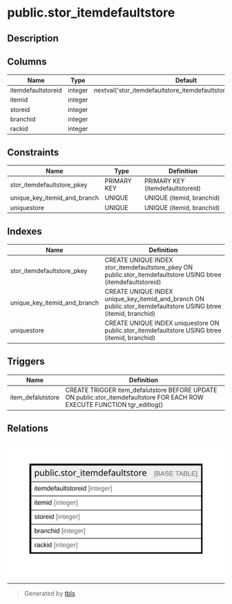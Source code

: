 # public.stor_itemdefaultstore

## Description

## Columns

| Name | Type | Default | Nullable | Children | Parents | Comment |
| ---- | ---- | ------- | -------- | -------- | ------- | ------- |
| itemdefaultstoreid | integer | nextval('stor_itemdefaultstore_itemdefaultstoreid_seq'::regclass) | false |  |  |  |
| itemid | integer |  | true |  |  |  |
| storeid | integer |  | true |  |  |  |
| branchid | integer |  | true |  |  |  |
| rackid | integer |  | true |  |  |  |

## Constraints

| Name | Type | Definition |
| ---- | ---- | ---------- |
| stor_itemdefaultstore_pkey | PRIMARY KEY | PRIMARY KEY (itemdefaultstoreid) |
| unique_key_itemid_and_branch | UNIQUE | UNIQUE (itemid, branchid) |
| uniquestore | UNIQUE | UNIQUE (itemid, branchid) |

## Indexes

| Name | Definition |
| ---- | ---------- |
| stor_itemdefaultstore_pkey | CREATE UNIQUE INDEX stor_itemdefaultstore_pkey ON public.stor_itemdefaultstore USING btree (itemdefaultstoreid) |
| unique_key_itemid_and_branch | CREATE UNIQUE INDEX unique_key_itemid_and_branch ON public.stor_itemdefaultstore USING btree (itemid, branchid) |
| uniquestore | CREATE UNIQUE INDEX uniquestore ON public.stor_itemdefaultstore USING btree (itemid, branchid) |

## Triggers

| Name | Definition |
| ---- | ---------- |
| item_defalutstore | CREATE TRIGGER item_defalutstore BEFORE UPDATE ON public.stor_itemdefaultstore FOR EACH ROW EXECUTE FUNCTION tgr_editlog() |

## Relations

![er](public.stor_itemdefaultstore.svg)

---

> Generated by [tbls](https://github.com/k1LoW/tbls)
